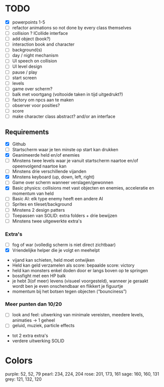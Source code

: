 # TODO

- [x] powerpoints 1-5
- [ ] refactor animations so not done by every class themselves
- [ ] collision ? ICollide interface 
- [ ] add object (book?)
- [ ] interaction book and character
- [ ] background(s)
- [ ] day / night mechanism
- [ ] UI speech on collision
- [ ] UI level design
- [ ] pause / play
- [ ] start screen
- [ ] levels
- [ ] game over scherm?
- [ ] balk met voortgang (voltooide taken in tijd uitgedrukt?)
- [ ] factory om npcs aan te maken 
- [ ] observer voor posities? 
- [ ] score 
- [ ] make character class abstract? and/or an interface

## Requirements

- [x] Github
- [ ] Startscherm waar je ten minste op start kan drukken
- [x] Geanimeerde held en/of enemies
- [ ] Minstens twee levels waar je vanuit startscherm naartoe en/of opeenvolgend naartoe kan
- [ ] Minstens drie verschillende vijanden
- [x] Minstens keyboard (up, down, left, right)
- [ ] Game over scherm wanneer verslagen/gewonnen
- [x] Basic physics: collisions met vast objecten en enemies, acceleratie en momentum van held
- [ ] Basic AI: elk type enemy heeft een andere AI
- [ ] Sprites en tileset/background
- [ ] Minstens 2 design patters
- [ ] Toepassen van SOLID: extra folders + drie bewijzen
- [ ] Minstens twee uitgewerkte extra's

### Extra's
- [ ] fog of war (volledig scherm is niet direct zichtbaar)
- [x] Vriendelijke helper die je volgt en meehelpt
- vijand kan schieten, held moet ontwijken
- Held kan geld verzamelen als score: bepaalde score: victory
- held kan monsters enkel doden door er langs boven op te springen
- bossfight met een HP balk
- je hebt 3(of meer) levens (visueel voorgesteld), wanneer je geraakt wordt ben je even onschendbaar en flikkert je figuurtje
- momentum bij het botsen tegen objecten (“bounciness”)

### Meer punten dan 10/20
- [ ] look and feel: uitwerking van minimale vereisten, meedere levels, animaties -> 1 geheel
- [ ] geluid, muziek, particle effects
- tot 2 extra extra's
- verdere uitwerking SOLID


# Colors

purple: 52, 52, 79
pearl: 234, 224, 204
rose: 201, 173, 161
sage: 160, 160, 131
grey: 121, 132, 120